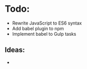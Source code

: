 # Todo:
- Rewrite JavaScript to ES6 syntax
- Add babel plugin to npm
- Implement babel to Gulp tasks

## Ideas:
- 
